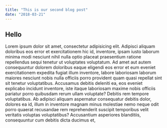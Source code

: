 ```yaml
---
title: "This is our second blog post"
date: "2018-03-21"
---
```


## Hello

Lorem ipsum dolor sit amet, consectetur adipisicing elit. Adipisci aliquam doloribus eos error et exercitationem hic id, inventore, ipsam iusto laborum minima modi nesciunt nihil nulla optio placeat praesentium ratione repellendus sequi tenetur ut voluptates voluptatum. Ad amet aut autem consequuntur dolorem doloribus eaque eligendi eos error et eum eveniet exercitationem expedita fugiat illum inventore, labore laboriosam laborum maiores nesciunt nobis nulla officiis porro provident quam quasi repellat sint sit tenetur voluptatibus. Accusamus debitis deleniti ea, eos eveniet explicabo incidunt inventore, iste itaque laboriosam maxime nobis officiis pariatur porro quibusdam rerum ullam voluptate? Debitis rem tempore voluptatibus. Ab adipisci aliquam aspernatur consequatur debitis dolor, dolores ea id, illum in inventore magnam minus molestiae nemo neque odit porro quaerat recusandae rem reprehenderit suscipit temporibus velit veritatis voluptas voluptatibus? Accusantium asperiores blanditiis, consequuntur cum debitis dicta ducimus et,
